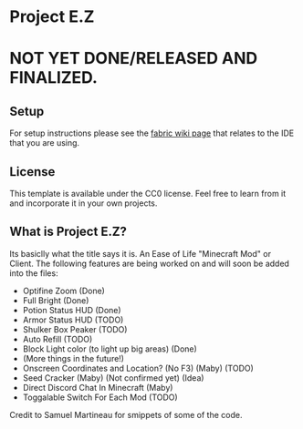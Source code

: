 # Project E.Z

# **NOT YET DONE/RELEASED AND FINALIZED.**

## Setup

For setup instructions please see the [fabric wiki page](https://fabricmc.net/wiki/tutorial:setup) that relates to the IDE that you are using.

## License

This template is available under the CC0 license. Feel free to learn from it and incorporate it in your own projects.

## **What is Project E.Z?**

Its basiclly what the title says it is. An Ease of Life "Minecraft Mod" or Client. The following features are being worked on and will soon be added into the files:
- Optifine Zoom (Done)
- Full Bright (Done)
- Potion Status HUD (Done)
- Armor Status HUD (TODO)
- Shulker Box Peaker (TODO)
- Auto Refill (TODO)
- Block Light color (to light up big areas) (Done)
- (More things in the future!)
- Onscreen Coordinates and Location? (No F3) (Maby) (TODO)
- Seed Cracker (Maby) (Not confirmed yet) (Idea)
- Direct Discord Chat In Minecraft (Maby)
- Toggalable Switch For Each Mod (TODO)



Credit to Samuel Martineau for smippets of some of the code.
